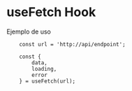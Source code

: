 # useFetch Hook

Ejemplo de uso
```
    const url = 'http://api/endpoint';

    const {
        data,
        loading,
        error
    } = useFetch(url);
```